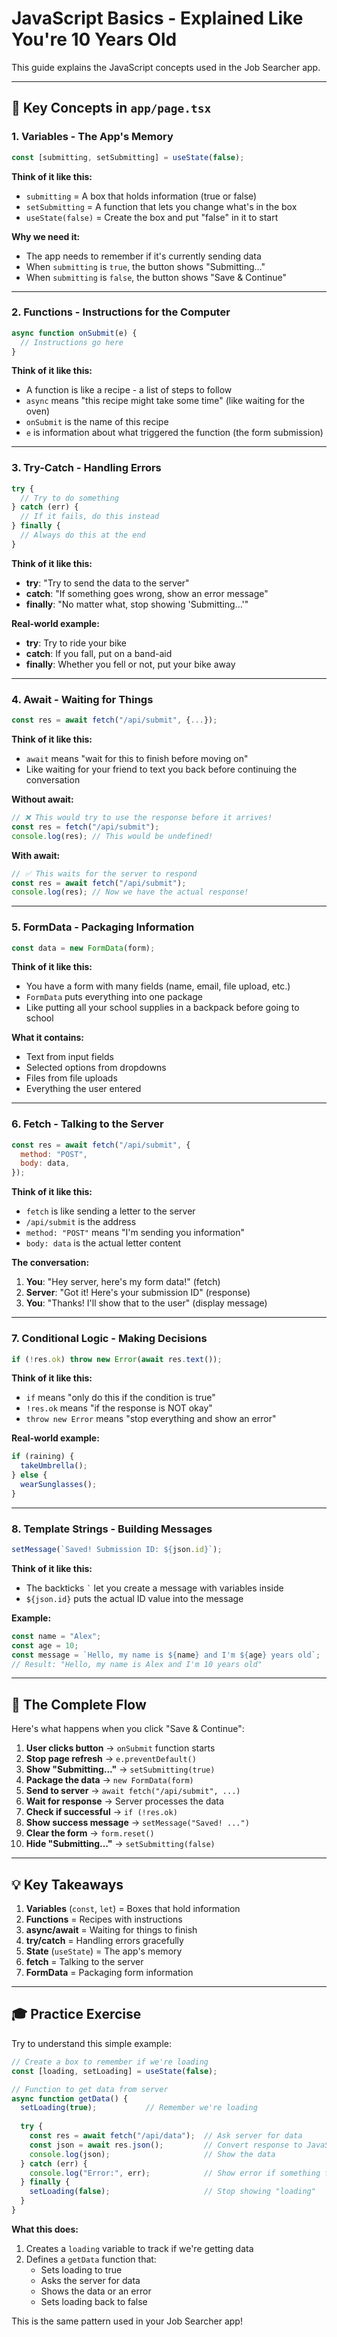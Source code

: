 # JavaScript Basics - Explained Like You're 10 Years Old

This guide explains the JavaScript concepts used in the Job Searcher app.

---

## 🎯 **Key Concepts in `app/page.tsx`**

### **1. Variables - The App's Memory**

```javascript
const [submitting, setSubmitting] = useState(false);
```

**Think of it like this:**
- `submitting` = A box that holds information (true or false)
- `setSubmitting` = A function that lets you change what's in the box
- `useState(false)` = Create the box and put "false" in it to start

**Why we need it:**
- The app needs to remember if it's currently sending data
- When `submitting` is `true`, the button shows "Submitting..."
- When `submitting` is `false`, the button shows "Save & Continue"

---

### **2. Functions - Instructions for the Computer**

```javascript
async function onSubmit(e) {
  // Instructions go here
}
```

**Think of it like this:**
- A function is like a recipe - a list of steps to follow
- `async` means "this recipe might take some time" (like waiting for the oven)
- `onSubmit` is the name of this recipe
- `e` is information about what triggered the function (the form submission)

---

### **3. Try-Catch - Handling Errors**

```javascript
try {
  // Try to do something
} catch (err) {
  // If it fails, do this instead
} finally {
  // Always do this at the end
}
```

**Think of it like this:**
- **try**: "Try to send the data to the server"
- **catch**: "If something goes wrong, show an error message"
- **finally**: "No matter what, stop showing 'Submitting...'"

**Real-world example:**
- **try**: Try to ride your bike
- **catch**: If you fall, put on a band-aid
- **finally**: Whether you fell or not, put your bike away

---

### **4. Await - Waiting for Things**

```javascript
const res = await fetch("/api/submit", {...});
```

**Think of it like this:**
- `await` means "wait for this to finish before moving on"
- Like waiting for your friend to text you back before continuing the conversation

**Without await:**
```javascript
// ❌ This would try to use the response before it arrives!
const res = fetch("/api/submit");
console.log(res); // This would be undefined!
```

**With await:**
```javascript
// ✅ This waits for the server to respond
const res = await fetch("/api/submit");
console.log(res); // Now we have the actual response!
```

---

### **5. FormData - Packaging Information**

```javascript
const data = new FormData(form);
```

**Think of it like this:**
- You have a form with many fields (name, email, file upload, etc.)
- `FormData` puts everything into one package
- Like putting all your school supplies in a backpack before going to school

**What it contains:**
- Text from input fields
- Selected options from dropdowns
- Files from file uploads
- Everything the user entered

---

### **6. Fetch - Talking to the Server**

```javascript
const res = await fetch("/api/submit", {
  method: "POST",
  body: data,
});
```

**Think of it like this:**
- `fetch` is like sending a letter to the server
- `/api/submit` is the address
- `method: "POST"` means "I'm sending you information"
- `body: data` is the actual letter content

**The conversation:**
1. **You**: "Hey server, here's my form data!" (fetch)
2. **Server**: "Got it! Here's your submission ID" (response)
3. **You**: "Thanks! I'll show that to the user" (display message)

---

### **7. Conditional Logic - Making Decisions**

```javascript
if (!res.ok) throw new Error(await res.text());
```

**Think of it like this:**
- `if` means "only do this if the condition is true"
- `!res.ok` means "if the response is NOT okay"
- `throw new Error` means "stop everything and show an error"

**Real-world example:**
```javascript
if (raining) {
  takeUmbrella();
} else {
  wearSunglasses();
}
```

---

### **8. Template Strings - Building Messages**

```javascript
setMessage(`Saved! Submission ID: ${json.id}`);
```

**Think of it like this:**
- The backticks `` ` `` let you create a message with variables inside
- `${json.id}` puts the actual ID value into the message

**Example:**
```javascript
const name = "Alex";
const age = 10;
const message = `Hello, my name is ${name} and I'm ${age} years old`;
// Result: "Hello, my name is Alex and I'm 10 years old"
```

---

## 🔄 **The Complete Flow**

Here's what happens when you click "Save & Continue":

1. **User clicks button** → `onSubmit` function starts
2. **Stop page refresh** → `e.preventDefault()`
3. **Show "Submitting..."** → `setSubmitting(true)`
4. **Package the data** → `new FormData(form)`
5. **Send to server** → `await fetch("/api/submit", ...)`
6. **Wait for response** → Server processes the data
7. **Check if successful** → `if (!res.ok)`
8. **Show success message** → `setMessage("Saved! ...")`
9. **Clear the form** → `form.reset()`
10. **Hide "Submitting..."** → `setSubmitting(false)`

---

## 💡 **Key Takeaways**

1. **Variables** (`const`, `let`) = Boxes that hold information
2. **Functions** = Recipes with instructions
3. **async/await** = Waiting for things to finish
4. **try/catch** = Handling errors gracefully
5. **State** (`useState`) = The app's memory
6. **fetch** = Talking to the server
7. **FormData** = Packaging form information

---

## 🎓 **Practice Exercise**

Try to understand this simple example:

```javascript
// Create a box to remember if we're loading
const [loading, setLoading] = useState(false);

// Function to get data from server
async function getData() {
  setLoading(true);           // Remember we're loading
  
  try {
    const res = await fetch("/api/data");  // Ask server for data
    const json = await res.json();         // Convert response to JavaScript
    console.log(json);                     // Show the data
  } catch (err) {
    console.log("Error:", err);            // Show error if something fails
  } finally {
    setLoading(false);                     // Stop showing "loading"
  }
}
```

**What this does:**
1. Creates a `loading` variable to track if we're getting data
2. Defines a `getData` function that:
   - Sets loading to true
   - Asks the server for data
   - Shows the data or an error
   - Sets loading back to false

This is the same pattern used in your Job Searcher app!
